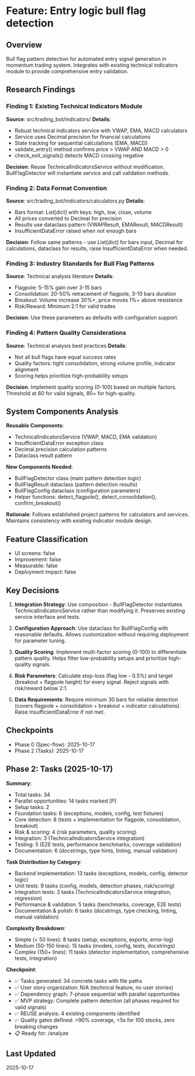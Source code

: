 # Feature: Entry logic bull flag detection

## Overview
Bull flag pattern detection for automated entry signal generation in momentum trading system. Integrates with existing technical indicators module to provide comprehensive entry validation.

## Research Findings

### Finding 1: Existing Technical Indicators Module
**Source**: src/trading_bot/indicators/
**Details**:
- Robust technical indicators service with VWAP, EMA, MACD calculators
- Service uses Decimal precision for financial calculations
- State tracking for sequential calculations (EMA, MACD)
- validate_entry() method confirms price > VWAP AND MACD > 0
- check_exit_signals() detects MACD crossing negative

**Decision**: Reuse TechnicalIndicatorsService without modification. BullFlagDetector will instantiate service and call validation methods.

### Finding 2: Data Format Convention
**Source**: src/trading_bot/indicators/calculators.py
**Details**:
- Bars format: List[dict] with keys: high, low, close, volume
- All prices converted to Decimal for precision
- Results use dataclass pattern (VWAPResult, EMAResult, MACDResult)
- InsufficientDataError raised when not enough bars

**Decision**: Follow same patterns - use List[dict] for bars input, Decimal for calculations, dataclass for results, raise InsufficientDataError when needed.

### Finding 3: Industry Standards for Bull Flag Patterns
**Source**: Technical analysis literature
**Details**:
- Flagpole: 5-15% gain over 3-15 bars
- Consolidation: 20-50% retracement of flagpole, 3-10 bars duration
- Breakout: Volume increase 30%+, price moves 1%+ above resistance
- Risk/Reward: Minimum 2:1 for valid trades

**Decision**: Use these parameters as defaults with configuration support.

### Finding 4: Pattern Quality Considerations
**Source**: Technical analysis best practices
**Details**:
- Not all bull flags have equal success rates
- Quality factors: tight consolidation, strong volume profile, indicator alignment
- Scoring helps prioritize high-probability setups

**Decision**: Implement quality scoring (0-100) based on multiple factors. Threshold at 60 for valid signals, 80+ for high-quality.

## System Components Analysis

**Reusable Components**:
- TechnicalIndicatorsService (VWAP, MACD, EMA validation)
- InsufficientDataError exception class
- Decimal precision calculation patterns
- Dataclass result pattern

**New Components Needed**:
- BullFlagDetector class (main pattern detection logic)
- BullFlagResult dataclass (pattern detection results)
- BullFlagConfig dataclass (configuration parameters)
- Helper functions: detect_flagpole(), detect_consolidation(), confirm_breakout()

**Rationale**: Follows established project patterns for calculators and services. Maintains consistency with existing indicator module design.

## Feature Classification
- UI screens: false
- Improvement: false
- Measurable: false
- Deployment impact: false

## Key Decisions

1. **Integration Strategy**: Use composition - BullFlagDetector instantiates TechnicalIndicatorsService rather than modifying it. Preserves existing service interface and tests.

2. **Configuration Approach**: Use dataclass for BullFlagConfig with reasonable defaults. Allows customization without requiring deployment for parameter tuning.

3. **Quality Scoring**: Implement multi-factor scoring (0-100) to differentiate pattern quality. Helps filter low-probability setups and prioritize high-quality signals.

4. **Risk Parameters**: Calculate stop-loss (flag low - 0.5%) and target (breakout + flagpole height) for every signal. Reject signals with risk/reward below 2:1.

5. **Data Requirements**: Require minimum 30 bars for reliable detection (covers flagpole + consolidation + breakout + indicator calculations). Raise InsufficientDataError if not met.

## Checkpoints
- Phase 0 (Spec-flow): 2025-10-17
- Phase 2 (Tasks): 2025-10-17

## Phase 2: Tasks (2025-10-17)

**Summary**:
- Total tasks: 34
- Parallel opportunities: 14 tasks marked [P]
- Setup tasks: 2
- Foundation tasks: 6 (exceptions, models, config, test fixtures)
- Core detection: 8 (tests + implementation for flagpole, consolidation, breakout)
- Risk & scoring: 4 (risk parameters, quality scoring)
- Integration: 3 (TechnicalIndicatorsService integration)
- Testing: 5 (E2E tests, performance benchmarks, coverage validation)
- Documentation: 6 (docstrings, type hints, linting, manual validation)

**Task Distribution by Category**:
- Backend implementation: 13 tasks (exceptions, models, config, detector logic)
- Unit tests: 9 tasks (config, models, detection phases, risk/scoring)
- Integration tests: 3 tasks (TechnicalIndicatorsService integration, regression)
- Performance & validation: 5 tasks (benchmarks, coverage, E2E tests)
- Documentation & polish: 6 tasks (docstrings, type checking, linting, manual validation)

**Complexity Breakdown**:
- Simple (< 50 lines): 8 tasks (setup, exceptions, exports, error-log)
- Medium (50-150 lines): 15 tasks (models, config, tests, docstrings)
- Complex (150+ lines): 11 tasks (detector implementation, comprehensive tests, integration)

**Checkpoint**:
- ✅ Tasks generated: 34 concrete tasks with file paths
- ✅ User story organization: N/A (technical feature, no user stories)
- ✅ Dependency graph: 7-phase sequential with parallel opportunities
- ✅ MVP strategy: Complete pattern detection (all phases required for valid signals)
- ✅ REUSE analysis: 4 existing components identified
- ✅ Quality gates defined: >90% coverage, <5s for 100 stocks, zero breaking changes
- 📋 Ready for: /analyze

## Last Updated
2025-10-17
